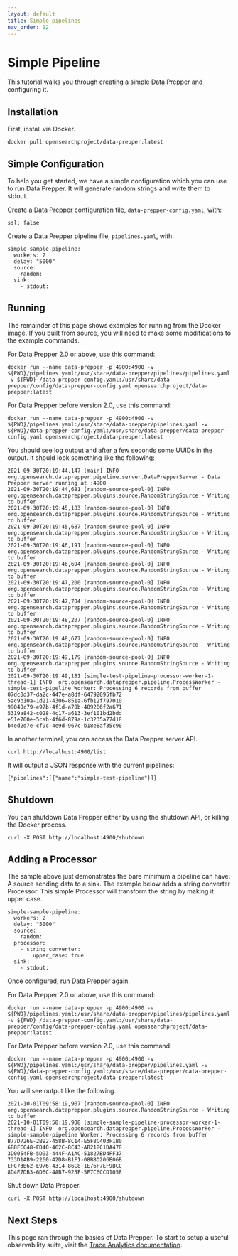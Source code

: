 ```yaml
---
layout: default
title: Simple pipelines
nav_order: 12
---
```


# Simple Pipeline

This tutorial walks you through creating a simple Data Prepper and configuring it.

## Installation

First, install via Docker.

```
docker pull opensearchproject/data-prepper:latest
```

## Simple Configuration

To help you get started, we have a simple configuration which you can use to
run Data Prepper. It will generate random strings and write them to stdout.

Create a Data Prepper configuration file, `data-prepper-config.yaml`, with:

```
ssl: false
```

Create a Data Prepper pipeline file, `pipelines.yaml`, with:

```
simple-sample-pipeline:
  workers: 2
  delay: "5000"
  source:
    random:
  sink:
    - stdout:
```

## Running

The remainder of this page shows examples for running from the Docker image. If you
built from source, you will need to make some modifications to the example commands.

For Data Prepper 2.0 or above, use this command:
```
docker run --name data-prepper -p 4900:4900 -v ${PWD}/pipelines.yaml:/usr/share/data-prepper/pipelines/pipelines.yaml -v ${PWD} /data-prepper-config.yaml:/usr/share/data-prepper/config/data-prepper-config.yaml opensearchproject/data-prepper:latest
```

For Data Prepper before version 2.0, use this command:
```
docker run --name data-prepper -p 4900:4900 -v ${PWD}/pipelines.yaml:/usr/share/data-prepper/pipelines.yaml -v ${PWD}/data-prepper-config.yaml:/usr/share/data-prepper/data-prepper-config.yaml opensearchproject/data-prepper:latest
```

You should see log output and after a few seconds some UUIDs in the output. It should look something like the following:

```
2021-09-30T20:19:44,147 [main] INFO  org.opensearch.dataprepper.pipeline.server.DataPrepperServer - Data Prepper server running at :4900
2021-09-30T20:19:44,681 [random-source-pool-0] INFO  org.opensearch.dataprepper.plugins.source.RandomStringSource - Writing to buffer
2021-09-30T20:19:45,183 [random-source-pool-0] INFO  org.opensearch.dataprepper.plugins.source.RandomStringSource - Writing to buffer
2021-09-30T20:19:45,687 [random-source-pool-0] INFO  org.opensearch.dataprepper.plugins.source.RandomStringSource - Writing to buffer
2021-09-30T20:19:46,191 [random-source-pool-0] INFO  org.opensearch.dataprepper.plugins.source.RandomStringSource - Writing to buffer
2021-09-30T20:19:46,694 [random-source-pool-0] INFO  org.opensearch.dataprepper.plugins.source.RandomStringSource - Writing to buffer
2021-09-30T20:19:47,200 [random-source-pool-0] INFO  org.opensearch.dataprepper.plugins.source.RandomStringSource - Writing to buffer
2021-09-30T20:19:47,704 [random-source-pool-0] INFO  org.opensearch.dataprepper.plugins.source.RandomStringSource - Writing to buffer
2021-09-30T20:19:48,207 [random-source-pool-0] INFO  org.opensearch.dataprepper.plugins.source.RandomStringSource - Writing to buffer
2021-09-30T20:19:48,677 [random-source-pool-0] INFO  org.opensearch.dataprepper.plugins.source.RandomStringSource - Writing to buffer
2021-09-30T20:19:49,179 [random-source-pool-0] INFO  org.opensearch.dataprepper.plugins.source.RandomStringSource - Writing to buffer
2021-09-30T20:19:49,181 [simple-test-pipeline-processor-worker-1-thread-1] INFO  org.opensearch.dataprepper.pipeline.ProcessWorker -  simple-test-pipeline Worker: Processing 6 records from buffer
07dc0d37-da2c-447e-a8df-64792095fb72
5ac9b10a-1d21-4306-851a-6fb12f797010
99040c79-e97b-4f1d-a70b-409286f2a671
5319a842-c028-4c17-a613-3ef101bd2bdd
e51e700e-5cab-4f6d-879a-1c3235a77d18
b4ed2d7e-cf9c-4e9d-967c-b18e8af35c90
```

In another terminal, you can access the Data Prepper server API.

```
curl http://localhost:4900/list
```

It will output a JSON response with the current pipelines:

```
{"pipelines":[{"name":"simple-test-pipeline"}]}
```


## Shutdown

You can shutdown Data Prepper either by using the shutdown API, or killing the Docker process.

```
curl -X POST http://localhost:4900/shutdown
```

## Adding a Processor

The sample above just demonstrates the bare minimum a pipeline can have: A source sending data to a sink.
The example below adds a string converter Processor. This simple Processor will transform the string by making it
upper case.

```
simple-sample-pipeline:
  workers: 2
  delay: "5000"
  source:
    random:
  processor:
    - string_converter:
        upper_case: true
  sink:
    - stdout:
```

Once configured, run Data Prepper again.

For Data Prepper 2.0 or above, use this command:
```
docker run --name data-prepper -p 4900:4900 -v ${PWD}/pipelines.yaml:/usr/share/data-prepper/pipelines/pipelines.yaml -v ${PWD} /data-prepper-config.yaml:/usr/share/data-prepper/config/data-prepper-config.yaml opensearchproject/data-prepper:latest
```

For Data Prepper before version 2.0, use this command:
```
docker run --name data-prepper -p 4900:4900 -v ${PWD}/pipelines.yaml:/usr/share/data-prepper/pipelines.yaml -v ${PWD}/data-prepper-config.yaml:/usr/share/data-prepper/data-prepper-config.yaml opensearchproject/data-prepper:latest
```

You will see output like the following.

```
2021-10-01T09:58:19,907 [random-source-pool-0] INFO  org.opensearch.dataprepper.plugins.source.RandomStringSource - Writing to buffer
2021-10-01T09:58:19,908 [simple-sample-pipeline-processor-worker-1-thread-1] INFO  org.opensearch.dataprepper.pipeline.ProcessWorker -  simple-sample-pipeline Worker: Processing 6 records from buffer
B77D726E-2B92-458B-8C14-E5F8C403F1B0
6B8FCC48-ED40-462C-8C43-AB218C1DA478
3D0054FB-5D93-444F-A1AC-51827BD4FF37
733D1AB9-2260-42D8-B1F1-08B8D206E06B
EFC73B62-E976-4314-86C8-1E76F7EF9BCC
8D4E7DB3-6D6C-4AB7-925F-5F7C6CCD1058
```

Shut down Data Prepper.

```
curl -X POST http://localhost:4900/shutdown
```

## Next Steps

This page ran through the basics of Data Prepper. To start to setup a useful observability suite, visit
the [Trace Analytics documentation](trace_analytics.md).
